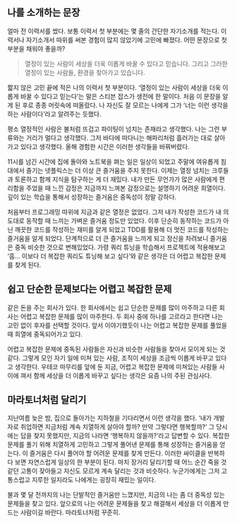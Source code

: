 ## 나를 소개하는 문장

얼마 전 이력서를 썼다. 보통 이력서 첫 부분에는 몇 줄의 간단한 자기소개를 적는다. 이력서나 자기소개서 따위를 써본 경험이 많지 않았기에 고민에 빠졌다. 어떤 문장으로 첫 부분을 채워야 좋을까?

> 열정이 있는 사람이 세상을 더욱 이롭게 바꿀 수 있다고 믿습니다. 그리고 그러한 열정이 있는 사람들, 환경을 찾아가고 있습니다.
>

짧지 않은 고민 끝에 적은 나의 이력서 첫 부분이다. ‘열정이 있는 사람이 세상을 더욱 이롭게 바꿀 수 있다고 믿는다’는 말은 스티븐 잡스가 생전에 한 말이다. 처음 이 문장을 알게 된 후로 종종 머릿속에 떠올랐다. 나 자신도 잘 모르는 나에게 그가 ‘너는 이런 생각을 하는 사람이다’라고 알려주는 듯했다.

평소 열정적인 사람은 불처럼 뜨겁고 파이팅이 넘치는 존재라고 생각했다. 나는 그런 부류와는 거리가 멀다고 생각했다. 그저 바다에 떠다니는 해파리처럼 흘러가는 대로 살아가고 있다고 생각했다. 올해 경험한 시간은 이러한 생각들을 바꿔버렸다.

11시를 넘긴 시간에 집에 돌아와 노트북을 펴는 일은 일상이 되었고 주말에 여유롭게 침대에서 즐기는 넷플릭스는 더 이상 큰 즐거움을 주지 못한다. 이제는 열정 넘치는 크루들과 토론하고 함께 지식을 탐구하는 게 더 재밌다. 내가 만든 무언가가 많은 사람에게 편리함을 주었을 때 느낀 감정은 지금까지 느껴본 감정으로는 설명하기 어려운 희열이다. 깊이 있는 학습을 통해서 성장하는 즐거움은 중독성이 정말 강하다.

처음부터 프로그래밍 따위에 지금과 같은 열정은 없었다. 그저 내가 작성한 코드가 내 의도대로 동작할 때 느끼는 가벼운 즐거움 정도만 있었다. 이후 단순히 동작하는 코드가 아닌 깨끗한 코드를 작성하는 재미를 알게 되었고 TDD를 활용해 더 멋진 코드를 작성하는 즐거움을 알게 되었다. 단계적으로 더 큰 즐거움을 느끼게 되고 정신을 차려보니 즐거움은 중독 비슷한 것으로 변해있었다. 가령 쿼리 튜닝을 학습해서 프로젝트에 적용해보고 ‘흠... 이보다 더 복잡한 쿼리도 튜닝해 보고 싶다’와 같은 생각은 더 어렵고 복잡한 문제를 찾게 된다.

## 쉽고 단순한 문제보다는 어렵고 복잡한 문제

같은 돈을 주는 회사가 있다. 한 회사에서는 쉽고 단순한 문제를 많이 마주하고 다른 회사는 어렵고 복잡한 문제를 많이 마주한다. 두 회사 중에 하나를 고르라고 한다면 나는 고민 없이 후자를 선택할 것이다. 앞서 이야기했듯이 나는 어렵고 복잡한 문제를 풀었을 때 희열에 중독되어가고 있다.

어렵고 복잡한 문제에 중독된 사람들은 자신과 비슷한 사람들을 찾아서 모이게 되는 것 같다. 그렇게 모인 자기 일에 미쳐 있는 사람, 조직이 세상을 조금씩 이롭게 바꾸고 있다고 생각한다. 우테코 마무리를 앞에 둔 지금, 어렵고 복잡한 문제에 미쳐있는 사람들 사이에 껴서 함께 세상을 더 이롭게 바꾸고 싶다는 생각은 요즘 나의 주된 관심사다.

## 마라토너처럼 달리기

지난여름 늦은 밤, 집으로 돌아가는 지하철을 기다리면서 이런 생각을 했다. ‘내가 개발자로 취업하면 지금처럼 계속 치열하게 살아야 할까? 만약 그렇다면 행복할까?’ 그 당시에는 답을 찾지 못했지만, 지금의 나라면 ‘행복하지 않을까?’라고 답변할 수 있다. 복잡한 문제를 풀기 위해 치열하게 고민하고 그렇게 풀어낸 문제를 통해 성장하는 즐거움을 얻는다. 이 즐거움은 다시 풀어야 할 어려운 문제를 찾게 만든다. 이러한 싸이클을 반복하다 보면 자연스럽게 일상의 한 부분이 된다. 마치 장거리 달리기할 때 어느 순간 죽을 것 같던 고통이 잦아들고 자신도 모르게 계속 달리는 것과 비슷하다. 누군가에게는 그저 고통스럽고 지루한 일지라도 나에게는 굉장히 재밌는 일이다.

불과 몇 달 전까지의 나는 단발적인 즐거움만 느꼈지만, 지금의 나는 좀 더 중독성 있는 문제들을 찾고 있다. 앞으로의 나는 어려운 문제들을 찾고 해결해서 세상을 더 이롭게 만드는 사람이길 바란다. 마라토너처럼 꾸준히.
